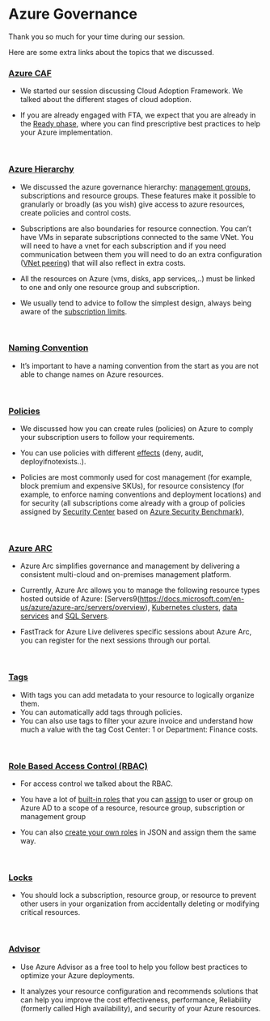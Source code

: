 # Azure Governance

Thank you so much for your time during our session.

Here are some extra links about the topics that we discussed.

### [Azure CAF](https://aka.ms/caf) 

*	We started our session discussing Cloud Adoption Framework. We talked about the different stages of cloud adoption. 

*	If you are already engaged with FTA, we expect that you are already in the [Ready phase](https://docs.microsoft.com/en-us/azure/cloud-adoption-framework/ready/enterprise-scale/design-guidelines), where you can find prescriptive best practices to help your Azure implementation.

<br>

### [Azure Hierarchy](https://docs.microsoft.com/en-us/azure/cloud-adoption-framework/decision-guides/subscriptions/) 
*	We discussed the azure governance hierarchy: [management groups](https://docs.microsoft.com/en-us/azure/governance/management-groups/overview), subscriptions and resource groups. These features make it possible to granularly or broadly (as you wish) give access to azure resources, create policies and control costs. 

*	Subscriptions are also boundaries for resource connection. You can’t have VMs in separate subscriptions connected to the same VNet. You will need to have a vnet for each subscription and if you need communication between them you will need to do an extra configuration ([VNet peering](https://docs.microsoft.com/en-us/azure/virtual-network/virtual-network-peering-overview)) that will also reflect in extra costs.

* All the resources on Azure (vms, disks, app services,..) must be linked to one and only one resource group and subscription.

* We usually tend to advice to follow the simplest design, always being aware of the [subscription limits](https://docs.microsoft.com/en-us/azure/azure-resource-manager/management/azure-subscription-service-limits). 

<br>

### [Naming Convention](https://docs.microsoft.com/en-us/azure/cloud-adoption-framework/ready/azure-best-practices/resource-naming)
* It’s important to have a naming convention from the start as you are not able to change names on Azure resources.

<br>


### [Policies](https://docs.microsoft.com/en-us/azure/governance/policy/overview)
* We discussed how you can create rules (policies) on Azure to comply your subscription users to follow your requirements. 

* You can use policies with different [effects](https://docs.microsoft.com/en-us/azure/governance/policy/concepts/effects) (deny, audit, deployifnotexists..).

* Policies are most commonly used for cost management (for example, block premium and expensive SKUs), for resource consistency (for example, to enforce naming conventions and deployment locations) and for security (all subscriptions come already with a group of policies assigned by [Security Center](https://docs.microsoft.com/en-us/azure/security-center/security-center-introduction) based on [Azure Security Benchmark](https://docs.microsoft.com/en-us/azure/security-center/recommendations-reference)), 

<br>

### [Azure ARC](https://docs.microsoft.com/en-us/azure/azure-arc/overview)
* Azure Arc simplifies governance and management by delivering a consistent multi-cloud and on-premises management platform.

* Currently, Azure Arc allows you to manage the following resource types hosted outside of Azure: [Servers9(https://docs.microsoft.com/en-us/azure/azure-arc/servers/overview), [Kubernetes clusters](https://docs.microsoft.com/en-us/azure/azure-arc/kubernetes/overview), [data services](https://docs.microsoft.com/en-us/azure/azure-arc/data/overview) and [SQL Servers](https://docs.microsoft.com/en-us/sql/sql-server/azure-arc/overview).

* FastTrack for Azure Live deliveres specific sessions about Azure Arc, you can register for the next sessions through our portal.

<br>

### [Tags](https://docs.microsoft.com/en-us/azure/cloud-adoption-framework/decision-guides/resource-tagging/?toc=/azure/azure-resource-manager/management/toc.json)
* With tags you can add metadata to your resource to logically organize them.
* You can automatically add tags through policies. 
* You can also use tags to filter your azure invoice and understand how much a value with the tag Cost Center: 1 or Department: Finance costs. 

<br>



### [Role Based Access Control (RBAC)](https://docs.microsoft.com/en-us/azure/role-based-access-control/overview)
* For access control we talked about the RBAC.

* You have a lot of [built-in roles](https://docs.microsoft.com/en-us/azure/role-based-access-control/built-in-roles) that you can [assign](https://docs.microsoft.com/en-us/azure/role-based-access-control/role-assignments-portal?tabs=current) to user or group on Azure AD to a scope of a resource, resource group, subscription or management group

* You can also [create your own roles](https://docs.microsoft.com/en-us/azure/role-based-access-control/custom-roles) in JSON and assign them the same way.

<br>


### [Locks](https://docs.microsoft.com/en-us/azure/azure-resource-manager/management/lock-resources?tabs=json)
* You should lock a subscription, resource group, or resource to prevent other users in your organization from accidentally deleting or modifying critical resources.

<br>


### [Advisor](https://docs.microsoft.com/en-us/azure/advisor/advisor-overview)
* Use Azure Advisor as a free tool to help you follow best practices to optimize your Azure deployments. 

* It analyzes your resource configuration and recommends solutions that can help you improve the cost effectiveness, performance, Reliability (formerly called High availability), and security of your Azure resources.
